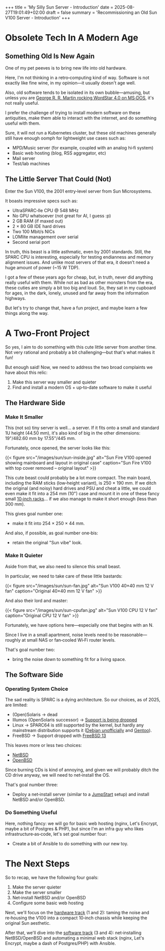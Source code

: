 +++
title = 'My Silly Sun Server - Introduction'
date = 2025-08-27T19:01:49+02:00
draft = false
summary = 'Recommissioning an Old Sun V100 Server - Introduction'
+++

# Obsolete Tech In A Modern Age

## Something Old Is New Again

One of my pet peeves is to bring new life into old hardware.

Here, I'm not thinking in a retro‑computing kind of way. Software is not exactly like fine wine, in my opinion—it usually doesn't age well.

Also, old software tends to be isolated in its own bubble—amusing, but unless you are [George R. R. Martin rocking WordStar 4.0 on MS‑DOS](https://www.youtube.com/watch?v=X5REM-3nWHg), it's not really useful.

I prefer the challenge of trying to install modern software on these antiquities, make them able to interact with the internet, and do something useful with them.

Sure, it will not run a Kubernetes cluster, but these old machines generally still have enough oomph for lightweight use cases such as:

- MPD/Music server (for example, coupled with an analog hi‑fi system)
- Basic web hosting (blog, RSS aggregator, etc)
- Mail server
- Test/lab machines

## The Little Server That Could (Not)

Enter the Sun V100, the 2001 entry‑level server from Sun Microsystems.

It boasts impressive specs such as:
- UltraSPARC‑IIe CPU @ 548 MHz
- No GPU whatsoever (not great for AI, I guess :p)
- 2 GB RAM (if maxed out)
- 2 × 80 GB IDE hard drives
- Two 100 Mbit/s NICs
- LOMlite management over serial
- Second serial port

In truth, this beast is a little asthmatic, even by 2001 standards.
Still, the SPARC CPU is interesting, especially for testing endianness and memory alignment issues.
And unlike most servers of that era, it doesn’t need a huge amount of power (~15 W TDP).

I got a few of these years ago for cheap, but, in truth, never did anything really useful with them.
While not as bad as other monsters from the era, these cuties are simply a bit too big and loud.
So, they sat in my cupboard for ages, in the dark, lonely, unused and far away from the information highways.

But let's try to change that, have a fun project, and maybe learn a few things along the way.

# A Two-Front Project

So yes, I aim to do something with this cute little server from another time.
Not very rational and probably a bit challenging—but that's what makes it fun!

But enough said! Now, we need to address the two broad complaints we have about this relic:

1. Make this server way smaller and quieter
2. Find and install a modern OS + up‑to‑date software to make it useful

## The Hardware Side

### Make It Smaller

This (not so) tiny server is well... a server. If it fits onto a small and standard 1U height (44.50 mm), it's also kind of big in the other dimensions: 19"/482.60 mm by 17.55"/445 mm.

Fortunately, once opened, the server looks like this:

{{< figure src="/images/sun/sun-inside.jpg" alt="Sun Fire V100 opened showing mainboard and layout in original case" caption="Sun Fire V100 with top cover removed – original layout" >}}

This cute beast could probably be a lot more compact. The main board, including the RAM sticks (low‑height variant), is 250 × 190 mm.
If we ditch the original (and noisy) hard drives and PSU and cheat a little, we could even make it fit into a 254 mm (10") case and mount it in one of these fancy small [10‑inch racks](https://mini-rack.jeffgeerling.com/)... if we also manage to make it short enough (less than 300 mm).

This gives goal number one:

* make it fit into 254 × 250 × 44 mm.

And also, if possible, as goal number one‑bis:

* retain the original "Sun vibe" look.

### Make It Quieter

Aside from that, we also need to silence this small beast.

In particular, we need to take care of these little bastards:

{{< figure src="/images/sun/sun-fan.jpg" alt="Sun V100 40×40 mm 12 V fan" caption="Original 40×40 mm 12 V fan" >}}

And also their lord and master:

{{< figure src="/images/sun/sun-cpufan.jpg" alt="Sun V100 CPU 12 V fan" caption="Original CPU 12 V fan" >}}

Fortunately, we have options here—especially one that begins with an N.

Since I live in a small apartment, noise levels need to be reasonable—roughly at small NAS or fan‑cooled Wi‑Fi router levels.

That's goal number two:

* bring the noise down to something fit for a living space.

## The Software Side

### Operating System Choice

The sad reality is SPARC is a dying architecture. So our choices, as of 2025, are limited:

* (Open)Solaris -> dead
* Illumos (OpenSolaris successor) -> [Support is being dropped](https://github.com/illumos/ipd/blob/master/ipd/0019/README.md)
* Linux -> SPARC64 is still supported by the kernel, but hardly any mainstream distribution supports it ([Debian unofficially](https://wiki.debian.org/Sparc64) and [Gentoo](https://wiki.gentoo.org/wiki/Project:SPARC)).
* FreeBSD -> Support dropped with [FreeBSD 13](https://www.freebsd.org/platforms/sparc/)

This leaves more or less two choices:

* [NetBSD](https://wiki.netbsd.org/ports/sparc64/)
* [OpenBSD](https://www.openbsd.org/sparc64.html)

Since burning CDs is kind of annoying, and given we will probably ditch the CD drive anyway, we will need to net‑install the OS.

That's goal number three:

* Deploy a net‑install server (similar to a [JumpStart](https://docs.oracle.com/cd/E26505_01/html/E28039/customjumpsample-5.html#scrolltoc) setup) and install NetBSD and/or OpenBSD.

### Do Something Useful

Here, nothing fancy: we will go for basic web hosting (nginx, Let's Encrypt, maybe a bit of Postgres & PHP), but since I'm an infra guy who likes infrastructure‑as‑code, let's set goal number four:

* Create a bit of Ansible to do something with our new toy.

# The Next Steps

So to recap, we have the following four goals:

1. Make the server quieter
2. Make the server smaller
3. Net‑install NetBSD and/or OpenBSD
4. Configure some basic web hosting

Next, we'll focus on the [hardware track](/posts/silly-sun-server-hardware/) (1 and 2): taming the noise and re‑housing the V100 into a compact 10‑inch chassis while keeping the original Sun aesthetic.

After that, we'll dive into the [software track](/posts/silly-sun-server-software/) (3 and 4): net‑installing NetBSD/OpenBSD and automating a minimal web stack (nginx, Let's Encrypt, maybe a dash of Postgres/PHP) with Ansible.
